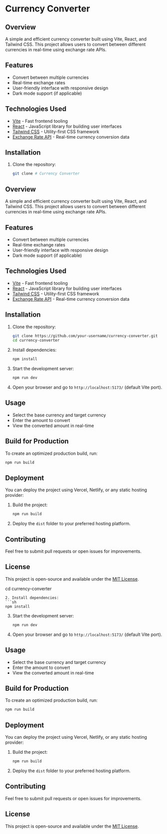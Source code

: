 # Currency Converter

## Overview
A simple and efficient currency converter built using Vite, React, and Tailwind CSS. This project allows users to convert between different currencies in real-time using exchange rate APIs.

## Features
- Convert between multiple currencies
- Real-time exchange rates
- User-friendly interface with responsive design
- Dark mode support (if applicable)

## Technologies Used
- [Vite](https://vitejs.dev/) - Fast frontend tooling
- [React](https://react.dev/) - JavaScript library for building user interfaces
- [Tailwind CSS](https://tailwindcss.com/) - Utility-first CSS framework
- [Exchange Rate API](https://www.exchangerate-api.com/) - Real-time currency conversion data

## Installation

1. Clone the repository:
   ```sh
   git clone # Currency Converter

## Overview
A simple and efficient currency converter built using Vite, React, and Tailwind CSS. This project allows users to convert between different currencies in real-time using exchange rate APIs.

## Features
- Convert between multiple currencies
- Real-time exchange rates
- User-friendly interface with responsive design
- Dark mode support (if applicable)

## Technologies Used
- [Vite](https://vitejs.dev/) - Fast frontend tooling
- [React](https://react.dev/) - JavaScript library for building user interfaces
- [Tailwind CSS](https://tailwindcss.com/) - Utility-first CSS framework
- [Exchange Rate API](https://www.exchangerate-api.com/) - Real-time currency conversion data

## Installation

1. Clone the repository:
   ```sh
   git clone https://github.com/your-username/currency-converter.git
   cd currency-converter
   ```
2. Install dependencies:
   ```sh
   npm install
   ```
3. Start the development server:
   ```sh
   npm run dev
   ```
4. Open your browser and go to `http://localhost:5173/` (default Vite port).

## Usage
- Select the base currency and target currency
- Enter the amount to convert
- View the converted amount in real-time

## Build for Production
To create an optimized production build, run:
```sh
npm run build
```

## Deployment
You can deploy the project using Vercel, Netlify, or any static hosting provider:
1. Build the project:
   ```sh
   npm run build
   ```
2. Deploy the `dist` folder to your preferred hosting platform.

## Contributing
Feel free to submit pull requests or open issues for improvements.

## License
This project is open-source and available under the [MIT License](LICENSE).


   cd currency-converter
   ```
2. Install dependencies:
   ```sh
   npm install
   ```
3. Start the development server:
   ```sh
   npm run dev
   ```
4. Open your browser and go to `http://localhost:5173/` (default Vite port).

## Usage
- Select the base currency and target currency
- Enter the amount to convert
- View the converted amount in real-time

## Build for Production
To create an optimized production build, run:
```sh
npm run build
```

## Deployment
You can deploy the project using Vercel, Netlify, or any static hosting provider:
1. Build the project:
   ```sh
   npm run build
   ```
2. Deploy the `dist` folder to your preferred hosting platform.

## Contributing
Feel free to submit pull requests or open issues for improvements.

## License
This project is open-source and available under the [MIT License](LICENSE).


